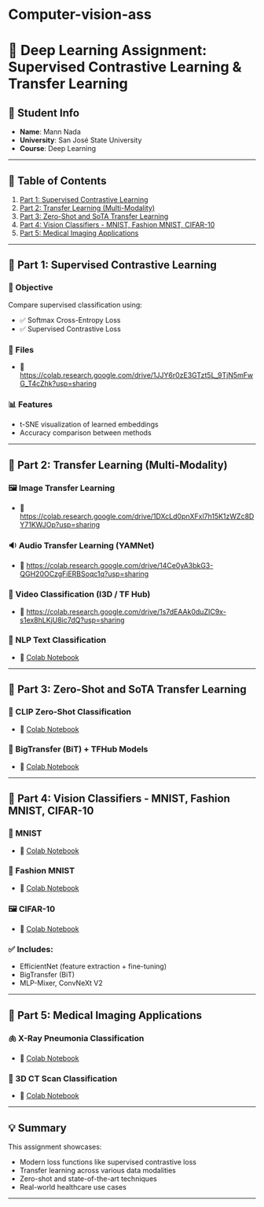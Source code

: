 # Computer-vision-ass
# 🧠 Deep Learning Assignment: Supervised Contrastive Learning & Transfer Learning

## 👤 Student Info
- **Name**: Mann Nada
- **University**: San José State University
- **Course**: Deep Learning

---

## 📂 Table of Contents
1. [Part 1: Supervised Contrastive Learning](#part-1-supervised-contrastive-learning)
2. [Part 2: Transfer Learning (Multi-Modality)](#part-2-transfer-learning-multi-modality)
3. [Part 3: Zero-Shot and SoTA Transfer Learning](#part-3-zero-shot-and-sota-transfer-learning)
4. [Part 4: Vision Classifiers - MNIST, Fashion MNIST, CIFAR-10](#part-4-vision-classifiers---mnist-fashion-mnist-cifar-10)
5. [Part 5: Medical Imaging Applications](#part-5-medical-imaging-applications)

---

## 📌 Part 1: Supervised Contrastive Learning

### 🎯 Objective
Compare supervised classification using:
- ✅ Softmax Cross-Entropy Loss
- ✅ Supervised Contrastive Loss

### 📁 Files
- 🔗 https://colab.research.google.com/drive/1JJY6r0zE3GTzt5L_9TjN5mFwG_T4cZhk?usp=sharing

### 📊 Features
- t-SNE visualization of learned embeddings
- Accuracy comparison between methods

---

## 📌 Part 2: Transfer Learning (Multi-Modality)

### 🖼️ Image Transfer Learning
- 🔗 https://colab.research.google.com/drive/1DXcLd0pnXFxl7h15K1zWZc8DY71KWJOp?usp=sharing

### 🔉 Audio Transfer Learning (YAMNet)
- 🔗 https://colab.research.google.com/drive/14Ce0yA3bkG3-QGH20OCzgFiERBSoqc1q?usp=sharing

### 🎥 Video Classification (I3D / TF Hub)
- 🔗 https://colab.research.google.com/drive/1s7dEAAk0duZIC9x-s1ex8hLKjU8ic7dQ?usp=sharing

### 📝 NLP Text Classification
- 🔗 [Colab Notebook](YOUR_COLAB_LINK)  

---

## 📌 Part 3: Zero-Shot and SoTA Transfer Learning

### 🧠 CLIP Zero-Shot Classification
- 🔗 [Colab Notebook](YOUR_COLAB_LINK)

### 🌼 BigTransfer (BiT) + TFHub Models
- 🔗 [Colab Notebook](YOUR_COLAB_LINK)

---

## 📌 Part 4: Vision Classifiers - MNIST, Fashion MNIST, CIFAR-10

### 🔢 MNIST
- 🔗 [Colab Notebook](YOUR_COLAB_LINK)

### 👚 Fashion MNIST
- 🔗 [Colab Notebook](YOUR_COLAB_LINK)

### 🖼️ CIFAR-10
- 🔗 [Colab Notebook](YOUR_COLAB_LINK)

### ✅ Includes:
- EfficientNet (feature extraction + fine-tuning)
- BigTransfer (BiT)
- MLP-Mixer, ConvNeXt V2

---

## 📌 Part 5: Medical Imaging Applications

### 🫁 X-Ray Pneumonia Classification
- 🔗 [Colab Notebook](YOUR_COLAB_LINK)

### 🧠 3D CT Scan Classification
- 🔗 [Colab Notebook](YOUR_COLAB_LINK)

---

## 💡 Summary
This assignment showcases:
- Modern loss functions like supervised contrastive loss
- Transfer learning across various data modalities
- Zero-shot and state-of-the-art techniques
- Real-world healthcare use cases

---

